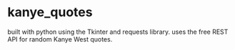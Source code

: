 # kanye_quotes
built with python using the Tkinter and requests library. uses the free REST API for random Kanye West quotes.
